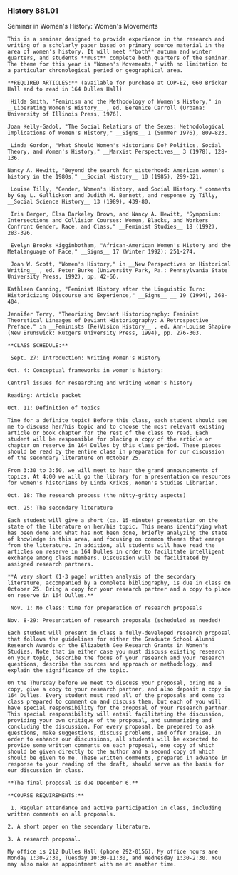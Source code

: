 ### History 881.01  
Seminar in Women's History: Women's Movements



`This is a seminar designed to provide experience in the research and writing
of a scholarly paper based on primary source material in the area of women's
history. It will meet **both** autumn and winter quarters, and students
**must** complete both quarters of the seminar. The theme for this year is
"Women's Movements," with no limitation to a particular chronological period
or geographical area. `



`**REQUIRED ARTICLES:** (available for purchase at COP-EZ, 060 Bricker Hall
and to read in 164 Dulles Hall)`

` Hilda Smith, "Feminism and the Methodology of Women's History," in
__Liberating Women's History__ , ed. Berenice Carroll (Urbana: University of
Illinois Press, 1976).`

`Joan Kelly-Gadol, "The Social Relations of the Sexes: Methodological
Implications of Women's History," __Signs__ 1 (Summer 1976), 809-823. `

` Linda Gordon, "What Should Women's Historians Do? Politics, Social Theory,
and Women's History," __Marxist Perspectives__ 3 (1978), 128-136.`

` Nancy A. Hewitt, "Beyond the search for sisterhood: American women's history
in the 1980s," __Social History__ 10 (1985), 299-321. `

` Louise Tilly, "Gender, Women's History, and Social History," comments by Gay
L. Gullickson and Judith M. Bennett, and response by Tilly, __Social Science
History__ 13 (1989), 439-80.`

` Iris Berger, Elsa Barkeley Brown, and Nancy A. Hewitt, "Symposium:
Intersections and Collision Courses: Women, Blacks, and Workers Confront
Gender, Race, and Class," __Feminist Studies__ 18 (1992), 283-326.`

` Evelyn Brooks Higginbotham, "African-American Women's History and the
Metalanguage of Race," __Signs__ 17 (Winter 1992): 251-274.`

` Joan W. Scott, "Women's History," in __New Perspectives on Historical
Writing__ , ed. Peter Burke (University Park, Pa.: Pennsylvania State
University Press, 1992), pp. 42-66.`

`Kathleen Canning, "Feminist History after the Linguistic Turn: Historicizing
Discourse and Experience," __Signs__ __ 19 (1994), 368-404.`

`Jennifer Terry, "Theorizing Deviant Historiography: Feminist Theoretical
Lineages of Deviant Historiography: A Retrospective Preface," in __Feminists
(Re)Vision History__ , ed. Ann-Louise Shapiro (New Brunswick: Rutgers
University Press, 1994), pp. 276-303.`



`**CLASS SCHEDULE:**`

` Sept. 27: Introduction: Writing Women's History`

`Oct. 4: Conceptual frameworks in women's history:`

`Central issues for researching and writing women's history`

`Reading: Article packet`

`Oct. 11: Definition of topics`

`Time for a definite topic! Before this class, each student should see me to
discuss her/his topic and to choose the most relevant existing article or book
chapter for the rest of the class to read. Each student will be responsible
for placing a copy of the article or chapter on reserve in 164 Dulles by this
class period. These pieces should be read by the entire class in preparation
for our discussion of the secondary literature on October 25.`

`From 3:30 to 3:50, we will meet to hear the grand announcements of topics. At
4:00 we will go the library for a presentation on resources for women's
historians by Linda Krikos, Women's Studies Librarian.`

`Oct. 18: The research process (the nitty-gritty aspects)`

`Oct. 25: The secondary literature`

`Each student will give a short (ca. 15-minute) presentation on the state of
the literature on her/his topic. This means identifying what has been done and
what has not been done, briefly analyzing the state of knowledge in this area,
and focusing on common themes that emerge from the literature. In addition,
all students will have read the articles on reserve in 164 Dulles in order to
facilitate intelligent exchange among class members. Discussion will be
facilitated by assigned research partners.`

`**A very short (1-3 page) written analysis of the secondary literature,
accompanied by a complete bibliography, is due in class on October 25. Bring a
copy for your research partner and a copy to place on reserve in 164
Dulles.**`

` Nov. 1: No class: time for preparation of research proposals`

`Nov. 8-29: Presentation of research proposals (scheduled as needed)`

`Each student will present in class a fully-developed research proposal that
follows the guidelines for either the Graduate School Alumni Research Awards
or the Elizabeth Gee Research Grants in Women's Studies. Note that in either
case you must discuss existing research on your topic, describe the focus of
your research and your research questions, describe the sources and approach
or methodology, and explain the significance of the topic.`

`On the Thursday before we meet to discuss your proposal, bring me a copy,
give a copy to your research partner, and also deposit a copy in 164 Dulles.
Every student must read all of the proposals and come to class prepared to
comment on and discuss them, but each of you will have special responsibility
for the proposal of your research partner. This special responsibility will
entail facilitating the discussion, providing your own critique of the
proposal, and summarizing and concluding the discussion. For every proposal,
be prepared to ask questions, make suggestions, discuss problems, and offer
praise. In order to enhance our discussions, all students will be expected to
provide some written comments on each proposal, one copy of which should be
given directly to the author and a second copy of which should be given to me.
These written comments, prepared in advance in response to your reading of the
draft, should serve as the basis for our discussion in class.`

`**The final proposal is due December 6.**`



`**COURSE REQUIREMENTS:**`

` 1. Regular attendance and active participation in class, including written
comments on all proposals.`

`2. A short paper on the secondary literature.`

`3. A research proposal.`

`My office is 212 Dulles Hall (phone 292-0156). My office hours are Monday
1:30-2:30, Tuesday 10:30-11:30, and Wednesday 1:30-2:30. You may also make an
appointment with me at another time. `

